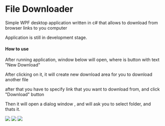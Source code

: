 # File Downloader

Simple WPF desktop application written in c# that allows to download from browser links to you computer

Application is still in development stage.

#### How to use

After running application, window below will open, where is button with text "New Download"

After clicking on it, it will create new download area for you to download another file

after that you have to specify link that you want to download from, and click "Download" button

Then it will open a dialog window , and will ask you to select folder, and thats it.


![](https://user-images.githubusercontent.com/28567416/56093752-7679fc00-5edd-11e9-8e53-4da6cbb53a95.jpg)
![](https://user-images.githubusercontent.com/28567416/56093746-5a765a80-5edd-11e9-9bd6-358c2c99e7d1.jpg)
![](https://user-images.githubusercontent.com/28567416/56093758-8265be00-5edd-11e9-997e-84bb833cff84.jpg)
